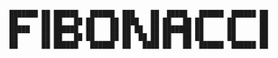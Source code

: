     ███████ ██ ██████   ██████  ███    ██  █████   ██████  ██████ ██ 
    ██      ██ ██   ██ ██    ██ ████   ██ ██   ██ ██      ██      ██ 
    █████   ██ ██████  ██    ██ ██ ██  ██ ███████ ██      ██      ██ 
    ██      ██ ██   ██ ██    ██ ██  ██ ██ ██   ██ ██      ██      ██ 
    ██      ██ ██████   ██████  ██   ████ ██   ██  ██████  ██████ ██ 
                                                                     
                                                                     

